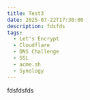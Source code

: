```yaml
---
title: Test3
date: 2025-07-22T17:30:00
description: fdsfds
tags:
  - Let's Encrypt
  - Cloudflare
  - DNS Challenge
  - SSL
  - acme.sh
  - Synology
---
```

fdsfdsfds

